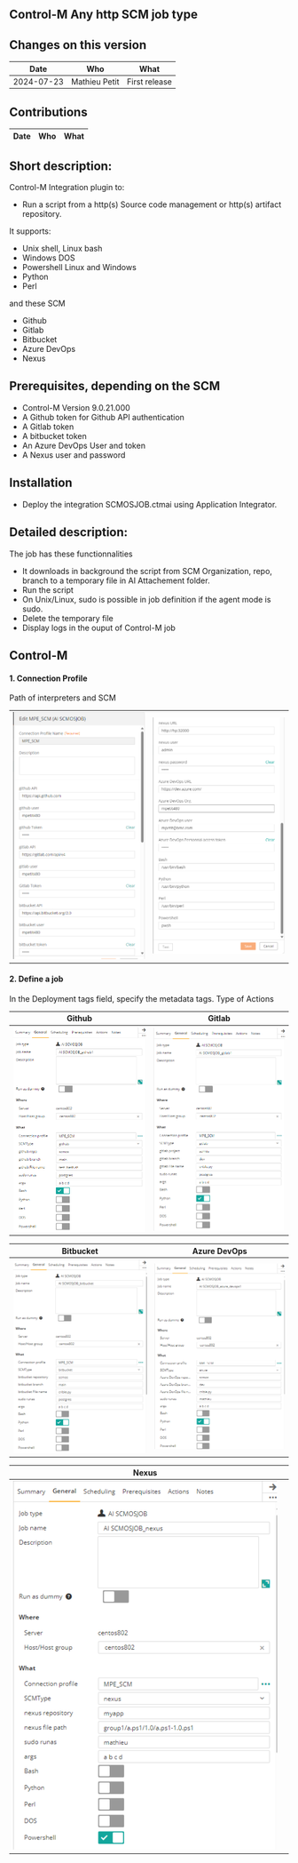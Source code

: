 ## Control-M Any http SCM job type
## Changes on this version

| Date | Who | What |
| - | - | - |
| 2024-07-23 | Mathieu Petit | First release |



## Contributions

| Date | Who | What |
| - | - | - |


## Short description:
Control-M Integration plugin to:
- Run a script from a http(s) Source code management or http(s) artifact repository.

It supports:
- Unix shell, Linux bash
- Windows DOS
- Powershell Linux and Windows
- Python
- Perl

and these SCM
- Github
- Gitlab
- Bitbucket
- Azure DevOps
- Nexus


## Prerequisites, depending on the SCM
- Control-M Version 9.0.21.000
- A Github token for Github API authentication
- A Gitlab token
- A bitbucket token
- An Azure DevOps User and token
- A Nexus user and password


## Installation

- Deploy the integration SCMOSJOB.ctmai using Application Integrator.
 
## Detailed description:

The job has these functionnalities
- It downloads in background the script from SCM Organization, repo, branch to a temporary file in AI Attachement folder.
- Run the script
- On Unix/Linux, sudo is possible in job definition if the agent mode is sudo.
- Delete the temporary file
- Display logs in the ouput of Control-M job
 

## Control-M

#### 1. Connection Profile 

Path of interpreters and SCM 

|            |                | 
|:----------------------:|:----------------------:|
| ![](./images/cp1.png)  | ![](./images/cp2.png)  |

#### 2. Define a job
In the Deployment tags field, specify the metadata tags.
Type of Actions

|       Github           | Gitlab                 | 
|:----------------------:|:----------------------:|
| ![](./images/job1.png) | ![](./images/job2.png) | 

|       Bitbucket           |       Azure DevOps  | 
|:----------------------:|:----------------------:|
| ![](./images/job3.png) | ![](./images/job4.png) |

|       Nexus         |       | 
|:----------------------:|:----------------------:|
| ![](./images/job5.png) |  |
